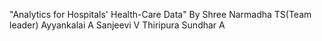 "Analytics for Hospitals' Health-Care Data"
By 
Shree Narmadha TS(Team leader)
Ayyankalai A
Sanjeevi V
Thiripura Sundhar A

